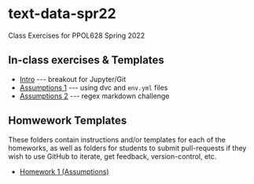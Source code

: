 # text-data-spr22
Class Exercises for PPOL628 Spring 2022

## In-class exercises & Templates
- [Intro](classwork/20220125-intro/) --- breakout for Jupyter/Git
- [Assumptions 1](classwork/20220201-assumptions-01/) --- using dvc and `env.yml` files 
- [Assumptions 2](classwork/20220208-assumptions-02/) --- regex markdown challenge

## Homwework Templates

These folders contain instructions and/or templates for each of the homeworks, as well as folders for students to submit pull-requests if they wish to use GitHub to iterate, get feedback, version-control, etc.

- [Homework 1 (Assumptions)](homework/hw1-assumptions/)

